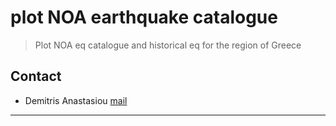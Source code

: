 plot NOA earthquake catalogue
=============================
> Plot NOA eq catalogue and historical eq for the region of Greece

## Contact
*   Demitris Anastasiou [mail](mailto:danast@mail.ntua.gr)

--------------------------------------------------------------------------------




